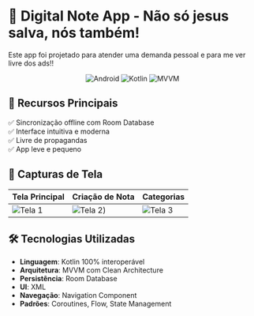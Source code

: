# 📝 Digital Note App - Não só jesus salva, nós também!
Este app foi projetado para atender uma demanda pessoal e para me ver livre dos ads!!

<div align="center">
  <img src="https://img.shields.io/badge/Android-3DDC84?style=for-the-badge&logo=android&logoColor=white" alt="Android">
  <img src="https://img.shields.io/badge/Kotlin-7F52FF?style=for-the-badge&logo=kotlin&logoColor=white" alt="Kotlin">
  <img src="https://img.shields.io/badge/Architecture-MVVM-blueviolet?style=for-the-badge" alt="MVVM">
</div>

## 🚀 Recursos Principais

✅ Sincronização offline com Room Database  
✅ Interface intuitiva e moderna  
✅ Livre de propagandas  
✅ App leve e pequeno 

## 📸 Capturas de Tela

| Tela Principal | Criação de Nota | Categorias |
|----------------|-----------------|------------|
|![Tela 1](https://github.com/jeduardosa/Portifolio/blob/main/app/src/main/res/drawable/a1.PNG) | ![Tela 2](https://github.com/jeduardosa/Portifolio/blob/main/app/src/main/res/drawable/a2.PNG)) | ![Tela 3](https://github.com/jeduardosa/Portifolio/blob/main/app/src/main/res/drawable/a3.PNG)

## 🛠️ Tecnologias Utilizadas

- **Linguagem**: Kotlin 100% interoperável
- **Arquitetura**: MVVM com Clean Architecture
- **Persistência**: Room Database
- **UI**: XML
- **Navegação**: Navigation Component
- **Padrões**: Coroutines, Flow, State Management
